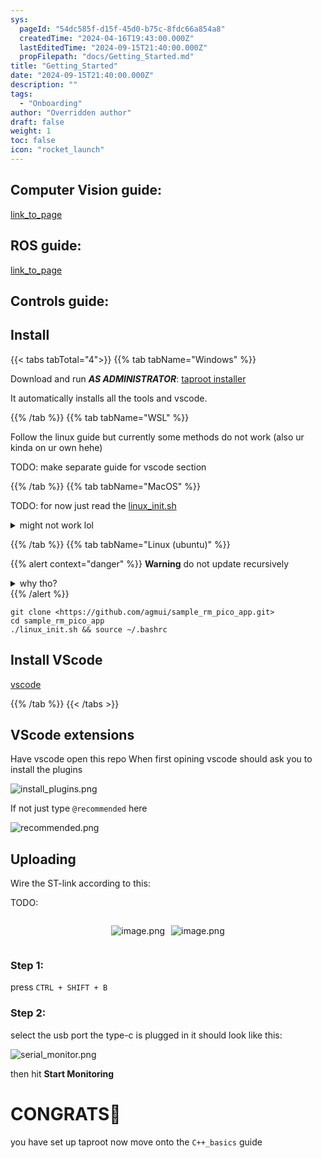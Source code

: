 ```yaml
---
sys:
  pageId: "54dc585f-d15f-45d0-b75c-8fdc66a854a8"
  createdTime: "2024-04-16T19:43:00.000Z"
  lastEditedTime: "2024-09-15T21:40:00.000Z"
  propFilepath: "docs/Getting_Started.md"
title: "Getting_Started"
date: "2024-09-15T21:40:00.000Z"
description: ""
tags:
  - "Onboarding"
author: "Overridden author"
draft: false
weight: 1
toc: false
icon: "rocket_launch"
---
```


## Computer Vision guide:

[link_to_page](86d45bc0-388b-4d26-8848-44f255f73d0e)

## ROS guide:

[link_to_page](3c76c1de-ec8f-46d6-8b0a-294005edc2d5)

## Controls guide:

## Install

{{< tabs tabTotal="4">}}
{{% tab tabName="Windows" %}}

Download and run _**AS ADMINISTRATOR**_: [taproot installer](https://github.com/Thornbots/TeachingFreshies/releases/tag/1.0)

It automatically installs all the tools and vscode.

{{% /tab %}}
{{% tab tabName="WSL" %}}

Follow the linux guide but currently some methods do not work (also ur kinda on ur own hehe)

TODO: make separate guide for vscode section

{{% /tab %}}
{{% tab tabName="MacOS" %}}

TODO: for now just read the [linux_init.sh](https://github.com/agmui/sample_rm_pico_app/blob/main/linux_init.sh)

<details>
<summary>might not work lol</summary>

`brew install libusb pkg-config`

Next install: [vscode](https://code.visualstudio.com/Download)

</details>

{{% /tab %}}
{{% tab tabName="Linux (ubuntu)" %}}

{{% alert context="danger" %}}
**Warning** do not update recursively
<details>
<summary>why tho?</summary>
There are some submodules that may go on for a while (like tinyusb) and I highly
recommend you don't need to get them.
If you want to see what submodules I update just look in `linux_init.sh`
</details>
{{% /alert %}}

```shell
git clone <https://github.com/agmui/sample_rm_pico_app.git>
cd sample_rm_pico_app
./linux_init.sh && source ~/.bashrc
```

## Install VScode

[vscode](https://code.visualstudio.com/Download)

{{% /tab %}}
{{< /tabs >}}

## VScode extensions

Have vscode open this repo
When first opining vscode should ask you to install the plugins

![install_plugins.png](https://prod-files-secure.s3.us-west-2.amazonaws.com/d518164a-d88e-44d1-a4ee-3adb3bd8bce0/89bd30f0-1825-4e77-867b-0a41ce370880/install_plugins.png?X-Amz-Algorithm=AWS4-HMAC-SHA256&X-Amz-Content-Sha256=UNSIGNED-PAYLOAD&X-Amz-Credential=ASIAZI2LB466T7QSP2ZM%2F20250215%2Fus-west-2%2Fs3%2Faws4_request&X-Amz-Date=20250215T121136Z&X-Amz-Expires=3600&X-Amz-Security-Token=IQoJb3JpZ2luX2VjEBsaCXVzLXdlc3QtMiJHMEUCIEX9iKzf8Hfu2OE7zBOkl0UnWnk%2FaIyvpLtaOPQXT7dNAiEAsxVG0Loa8EaDkr1I6OKuFOSoJyk%2Bqh3h8VCoq0YwbGkq%2FwMIRBAAGgw2Mzc0MjMxODM4MDUiDKFVD0cnDOi4ysvH%2FSrcA93lQDiz6qAihC6gzeqJ6MYzkM%2Fi88XJi5iRuawn40Ojxzpn7I1QBFu2eWnqTxp%2FeR%2F%2FsnhocQ%2BuxMMQQoAMxvpm4qUTOIvmdmuz%2Bq4BuLYtUOE78su2mzHNOzDIZf%2FE7S0jkofb%2FgtCu6xft7T7HcEW0IJNN2t38DSTPWrDSZ0K%2BhPUn3Idgp9g9y%2BH722mQQHU2FPa19al3KFlL48nIKiUG5c9BRMg0w2kP%2BeCq2EiUtxSXMx%2B3xfdlI1RYWNXN8df55gHWxR9jkUXqBchr2YMwBA8KFncm75umnzy2lJ9t9WK2YZrOsavByG0MmLFreCmb8JtPwTOVcWx7xrbKN2amadhFdKa0ScCDwkmfi3vq7a2RdxLNGG2ot%2BHtu1f76nvPRoMp5R%2FiOXyViUd%2F8ZaqEdwI1nbKQ1BiPuGSd03zAxApCneI0rhIaZ7E3C%2BHX9oLuDM9m4ilJBcmPE9HUrb3x5Yp%2FeJejNiNPio9pO24gwfBHbWtrTv6XHkKK7GyuiT%2BycY0%2BuR26Q4j3xFbYoGuoOBndH%2FewNRHOSTm8zO8oMhp5ycvUex%2FDsFJCwPfRQDWcdZZTBpyaTVTG4s3k6SdctOafyUWvDrY9el5JCpWX9KNAVQqOpkJwBZMNrswb0GOqUBYcu1zfpwFDrjJFmb3Oi%2FIZzSBto4rYNblMP%2Fken0fV1Ykz5JF%2FAnn%2F8O8Q0ZMjUn74Xa7ZJFa%2FRzZ4tDPaPrr0NsFNe51rDr7nAVxUARdGH3VK1uXIgrTGl3YP4PKXn3lVRZep41ao%2B1t1uimJO1B8AslWF7whwDZbNkqvQLhJI5trFworYLh5sPLdBfbGsOVWJWwmzM7%2BuBCfvRagUikAI3dTvq&X-Amz-Signature=db49e206b8d7470d0f6c08791cf40a661e31ef62db0b279e9a890e76dbf432f6&X-Amz-SignedHeaders=host&x-id=GetObject)

If not just type `@recommended` here  

![recommended.png](https://prod-files-secure.s3.us-west-2.amazonaws.com/d518164a-d88e-44d1-a4ee-3adb3bd8bce0/61e661e9-5d85-4dfc-be0d-8d2097a5e793/recommended.png?X-Amz-Algorithm=AWS4-HMAC-SHA256&X-Amz-Content-Sha256=UNSIGNED-PAYLOAD&X-Amz-Credential=ASIAZI2LB466T7QSP2ZM%2F20250215%2Fus-west-2%2Fs3%2Faws4_request&X-Amz-Date=20250215T121136Z&X-Amz-Expires=3600&X-Amz-Security-Token=IQoJb3JpZ2luX2VjEBsaCXVzLXdlc3QtMiJHMEUCIEX9iKzf8Hfu2OE7zBOkl0UnWnk%2FaIyvpLtaOPQXT7dNAiEAsxVG0Loa8EaDkr1I6OKuFOSoJyk%2Bqh3h8VCoq0YwbGkq%2FwMIRBAAGgw2Mzc0MjMxODM4MDUiDKFVD0cnDOi4ysvH%2FSrcA93lQDiz6qAihC6gzeqJ6MYzkM%2Fi88XJi5iRuawn40Ojxzpn7I1QBFu2eWnqTxp%2FeR%2F%2FsnhocQ%2BuxMMQQoAMxvpm4qUTOIvmdmuz%2Bq4BuLYtUOE78su2mzHNOzDIZf%2FE7S0jkofb%2FgtCu6xft7T7HcEW0IJNN2t38DSTPWrDSZ0K%2BhPUn3Idgp9g9y%2BH722mQQHU2FPa19al3KFlL48nIKiUG5c9BRMg0w2kP%2BeCq2EiUtxSXMx%2B3xfdlI1RYWNXN8df55gHWxR9jkUXqBchr2YMwBA8KFncm75umnzy2lJ9t9WK2YZrOsavByG0MmLFreCmb8JtPwTOVcWx7xrbKN2amadhFdKa0ScCDwkmfi3vq7a2RdxLNGG2ot%2BHtu1f76nvPRoMp5R%2FiOXyViUd%2F8ZaqEdwI1nbKQ1BiPuGSd03zAxApCneI0rhIaZ7E3C%2BHX9oLuDM9m4ilJBcmPE9HUrb3x5Yp%2FeJejNiNPio9pO24gwfBHbWtrTv6XHkKK7GyuiT%2BycY0%2BuR26Q4j3xFbYoGuoOBndH%2FewNRHOSTm8zO8oMhp5ycvUex%2FDsFJCwPfRQDWcdZZTBpyaTVTG4s3k6SdctOafyUWvDrY9el5JCpWX9KNAVQqOpkJwBZMNrswb0GOqUBYcu1zfpwFDrjJFmb3Oi%2FIZzSBto4rYNblMP%2Fken0fV1Ykz5JF%2FAnn%2F8O8Q0ZMjUn74Xa7ZJFa%2FRzZ4tDPaPrr0NsFNe51rDr7nAVxUARdGH3VK1uXIgrTGl3YP4PKXn3lVRZep41ao%2B1t1uimJO1B8AslWF7whwDZbNkqvQLhJI5trFworYLh5sPLdBfbGsOVWJWwmzM7%2BuBCfvRagUikAI3dTvq&X-Amz-Signature=bc12544207ce4e11f3628484e0716801cd75b41665e0907e3ac017f377bb4ed5&X-Amz-SignedHeaders=host&x-id=GetObject)

## Uploading

Wire the ST-link according to this:

TODO:

<div style="display: flex;flex-direction: row; column-gap:10px; max-width: 630px;justify-content: center;">
<div>

![image.png](https://prod-files-secure.s3.us-west-2.amazonaws.com/d518164a-d88e-44d1-a4ee-3adb3bd8bce0/210ecb78-1116-4d7b-b9b7-2292f66fa2c2/image.png?X-Amz-Algorithm=AWS4-HMAC-SHA256&X-Amz-Content-Sha256=UNSIGNED-PAYLOAD&X-Amz-Credential=ASIAZI2LB4663PDBII2W%2F20250215%2Fus-west-2%2Fs3%2Faws4_request&X-Amz-Date=20250215T121139Z&X-Amz-Expires=3600&X-Amz-Security-Token=IQoJb3JpZ2luX2VjEBsaCXVzLXdlc3QtMiJHMEUCIQDlp3gzxqzxu1hF0Si41DSfy5IQ7nglFVpp0GRvIPLndwIgOWg8O%2B4luoCkNPKRNhO2woOR7%2Fb2xTu%2Bc9dtKewe8Qwq%2FwMIRBAAGgw2Mzc0MjMxODM4MDUiDL2y8PyVjzxzO%2FFQLircA6nQV9Pzlwe0HF4qwVejW8QG%2F%2FzVsuzHeorX3zE0o4sXNFSzF2%2FTlCIOOeee3ct2udnQXMcF0vWfM7eSdiJhsKnup%2F6QxZ%2FLYqfsYDXvd%2FFlPqak5Gh%2F6mGzV7VPKrzjavZVyYotVaPkci%2FBPNpKqKFnhGVu8aCC2qq6W0KZq12yoUgNcHTF8awFdZbJslVgxR1vFSNqpj17TuQ1qMjFZ8Pel0%2Fg0rEsk36Iuct4%2Ff9EAZHWFS5FOhGbfaUlS7TCOw8mpjYNoLb70GgT%2Fzj3ncRMTyHaRJFNclJl%2FTGLIPBsygIzWMeL4wj2dmD8qdcrohgOQIukYQYmDUFX8PuwcTmLcmmVHabi56q15WAmxOTCFT%2BSagAc1ojfpd8B7KlLpjgrp26XF7tB48rSq10%2Bqw7QJowpFFwx4IRmpZyAQBkjy074%2BmcAQukBRYlDcddfZgXRjgqToLjAfQxiG4vrRc%2FfaEVZqST4WComXII6Yn87NS1%2FjPKNFTi2G3IkQOzeMs2Xkc6hJuCGxGps6Uwx4%2BABdPXfntiak2be%2BGuAa49cdatswdN8toqOmCn27d%2F7YvvF4jDmXAiAqM8mh89ShamU6L9YwN7p5G4BzBFeCNDN5%2BXsuvbAsR082QnhMM3swb0GOqUBZldlvTQ40egBwWH%2FzuNmi3H%2BOy4Z4HQZCzPSpAbz%2FP0atDJSCX7Lwa1p83x87HdzX4LDyQV%2Fb8UYMEMH3N0J0Nxvhuk2nGMZqbLhgAiH%2FhActsvf2drwTYbCdP5tvUP1iKYE8uECOGq8zdW%2Fh176YlxMzQHBTApW2YngAMIfWehdBhOtlOTgI9KRK9t%2Fb3Ev1d17UvohXaBy2OdyvlAeRgDDu9Bt&X-Amz-Signature=752bd53e8f642e59323f95faa123afc1225d43fa1391db82ff02706330cabbfe&X-Amz-SignedHeaders=host&x-id=GetObject)

</div>
<div>

![image.png](https://prod-files-secure.s3.us-west-2.amazonaws.com/d518164a-d88e-44d1-a4ee-3adb3bd8bce0/33a0fd0f-8ca6-4a86-8e09-26e95ded1fff/image.png?X-Amz-Algorithm=AWS4-HMAC-SHA256&X-Amz-Content-Sha256=UNSIGNED-PAYLOAD&X-Amz-Credential=ASIAZI2LB46655NBYY7S%2F20250215%2Fus-west-2%2Fs3%2Faws4_request&X-Amz-Date=20250215T121139Z&X-Amz-Expires=3600&X-Amz-Security-Token=IQoJb3JpZ2luX2VjEBsaCXVzLXdlc3QtMiJHMEUCIBgpEWX3dwLkg40b04Eyx10c8LojcsMSiR2NF2XHmcDLAiEAopg9kcn4dakqOO4kKuaWwVaXe9KBVWFkjGZI9e0X8PAq%2FwMIRBAAGgw2Mzc0MjMxODM4MDUiDGjZ9QRPmy6GtK7S1yrcA66yW%2BMSbuheNKVly%2BKm670FrqqBggJfIrDLwKGUw%2F%2Fama1zBhJoGpxsTitY9wPpD3%2BHo2Mub%2BTHpToNico%2FHyws74rv4vBEjcO9%2BIKy94s%2F6k8WTaxGyIPmznKkkeM9R5jorZIgyQw5RSf5%2FZUj7hWlGrxvs9qpd4J0dr2p8XhHtOMLcJnNlguZ5Gl5FagAYlmNyR1CYpGwsc401CaHOJUTeBcNWbtTiM9njYNc%2FO9lS9xMJvOFwzjV7GCynH8IWbQYgS0mfBqbQmc90l84fvtsTPa%2FRZCZ%2B7W0DvWI1PYkO8Wcf6wATdi6ZTQEljU0uJF1V6AWtN8ArD4TocL1guh%2FHgcJBypvAV8GtkL0d79LOwEzcYzmV9cRnBqGpwk9ftAYL96sfj9764GIhXGnMF7uoCR04Fe%2FeE3pEnWOKVJC1YoqPPz%2B7f8TzMZxva3d4kUXeB1X8UMC8jTfFxBG7MdB%2BUXvQ06%2BemFiBoloWfWofxPrGztLcIb2JHUfc5veRB4CxdiQNf9xiKlXsibPQlByaKrcPXq%2FmjGC%2BayaM64grJY%2BjmsGieJeh%2B3JGfpExwbLECMTNGdJUMeb6zB5OHSvE1HLuFbuHdpWcTA%2FoMB3ImTSI7GEdWvdyZa8MMHswb0GOqUBmB%2Bzi%2FEnGpZiquySPnya1yhIgaiuHSWwx1g%2FC9fClLQ3qZHvYpXK2tfSrhNoE7SHEtltrImV6%2BLykG73WbKbSkVxnmiIuVPKM0NetLpy20d2VMi4tu8nVMY65Gozslk%2Bw9vi%2Fut4%2FECotq0E%2BFKooNOWmUHXSDz7rnC9oQCfStZnndLhFthEOu%2BuvfGJT3BkwLoNQDnqfHXvmZ2fcYR30eYe7%2BJ5&X-Amz-Signature=21fd383b39b54a5ed1e8a23fbb75713f010e86b235e15900ac29bbf06f7c611d&X-Amz-SignedHeaders=host&x-id=GetObject)

</div>
</div>

### Step 1:

press `CTRL + SHIFT + B`

### Step 2:

select the usb port the type-c is plugged in it should look like this:

![serial_monitor.png](https://prod-files-secure.s3.us-west-2.amazonaws.com/d518164a-d88e-44d1-a4ee-3adb3bd8bce0/f03f4774-05d4-4393-b6a0-d5efb6d315ab/serial_monitor.png?X-Amz-Algorithm=AWS4-HMAC-SHA256&X-Amz-Content-Sha256=UNSIGNED-PAYLOAD&X-Amz-Credential=ASIAZI2LB466T7QSP2ZM%2F20250215%2Fus-west-2%2Fs3%2Faws4_request&X-Amz-Date=20250215T121136Z&X-Amz-Expires=3600&X-Amz-Security-Token=IQoJb3JpZ2luX2VjEBsaCXVzLXdlc3QtMiJHMEUCIEX9iKzf8Hfu2OE7zBOkl0UnWnk%2FaIyvpLtaOPQXT7dNAiEAsxVG0Loa8EaDkr1I6OKuFOSoJyk%2Bqh3h8VCoq0YwbGkq%2FwMIRBAAGgw2Mzc0MjMxODM4MDUiDKFVD0cnDOi4ysvH%2FSrcA93lQDiz6qAihC6gzeqJ6MYzkM%2Fi88XJi5iRuawn40Ojxzpn7I1QBFu2eWnqTxp%2FeR%2F%2FsnhocQ%2BuxMMQQoAMxvpm4qUTOIvmdmuz%2Bq4BuLYtUOE78su2mzHNOzDIZf%2FE7S0jkofb%2FgtCu6xft7T7HcEW0IJNN2t38DSTPWrDSZ0K%2BhPUn3Idgp9g9y%2BH722mQQHU2FPa19al3KFlL48nIKiUG5c9BRMg0w2kP%2BeCq2EiUtxSXMx%2B3xfdlI1RYWNXN8df55gHWxR9jkUXqBchr2YMwBA8KFncm75umnzy2lJ9t9WK2YZrOsavByG0MmLFreCmb8JtPwTOVcWx7xrbKN2amadhFdKa0ScCDwkmfi3vq7a2RdxLNGG2ot%2BHtu1f76nvPRoMp5R%2FiOXyViUd%2F8ZaqEdwI1nbKQ1BiPuGSd03zAxApCneI0rhIaZ7E3C%2BHX9oLuDM9m4ilJBcmPE9HUrb3x5Yp%2FeJejNiNPio9pO24gwfBHbWtrTv6XHkKK7GyuiT%2BycY0%2BuR26Q4j3xFbYoGuoOBndH%2FewNRHOSTm8zO8oMhp5ycvUex%2FDsFJCwPfRQDWcdZZTBpyaTVTG4s3k6SdctOafyUWvDrY9el5JCpWX9KNAVQqOpkJwBZMNrswb0GOqUBYcu1zfpwFDrjJFmb3Oi%2FIZzSBto4rYNblMP%2Fken0fV1Ykz5JF%2FAnn%2F8O8Q0ZMjUn74Xa7ZJFa%2FRzZ4tDPaPrr0NsFNe51rDr7nAVxUARdGH3VK1uXIgrTGl3YP4PKXn3lVRZep41ao%2B1t1uimJO1B8AslWF7whwDZbNkqvQLhJI5trFworYLh5sPLdBfbGsOVWJWwmzM7%2BuBCfvRagUikAI3dTvq&X-Amz-Signature=c7ff5e0afa35f7a8d1990542aa50e54fa93c8a3569b0e5a87e975d8e76b61eac&X-Amz-SignedHeaders=host&x-id=GetObject)

then hit **Start Monitoring**

# CONGRATS🎉

you have set up taproot now move onto the `C++_basics` guide
